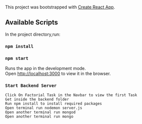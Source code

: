 This project was bootstrapped with [Create React App](https://github.com/facebook/create-react-app).

## Available Scripts

In the project directory,run:

### `npm install`
### `npm start`

Runs the app in the development mode.<br />
Open [http://localhost:3000](http://localhost:3000) to view it in the browser.


### `Start Backend Server`


    Click On Factorial Task in the Navbar to view the first Task
    Get inside the backend folder
    Run npm install to install required packages
    Open terminal run nodemon server.js
    Open another terminal run mongod
    Open another terminal run mongo


